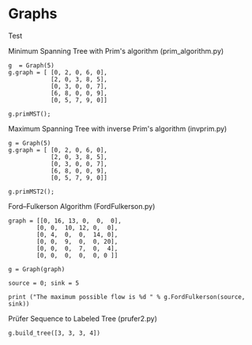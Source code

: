 # Graphs 



Test 

Minimum Spanning Tree with Prim's algorithm (prim_algorithm.py) 

    g  = Graph(5) 
    g.graph = [ [0, 2, 0, 6, 0],
                [2, 0, 3, 8, 5],
                [0, 3, 0, 0, 7],
                [6, 8, 0, 0, 9],
                [0, 5, 7, 9, 0]]

    g.primMST();


Maximum Spanning Tree with inverse Prim's algorithm (invprim.py)

    g = Graph(5)
    g.graph = [ [0, 2, 0, 6, 0],
                [2, 0, 3, 8, 5],
                [0, 3, 0, 0, 7],
                [6, 8, 0, 0, 9],
                [0, 5, 7, 9, 0]]

    g.primMST2();


Ford–Fulkerson Algorithm (FordFulkerson.py)

    graph = [[0, 16, 13, 0,  0,  0],
            [0, 0,  10, 12, 0,  0],
            [0, 4,  0,  0,  14, 0],
            [0, 0,  9,  0,  0, 20],
            [0, 0,  0,  7,  0,  4],
            [0, 0,  0,  0,  0, 0 ]]

    g = Graph(graph)

    source = 0; sink = 5

    print ("The maximum possible flow is %d " % g.FordFulkerson(source, sink))



Prüfer Sequence to Labeled Tree (prufer2.py)

    g.build_tree([3, 3, 3, 4])

